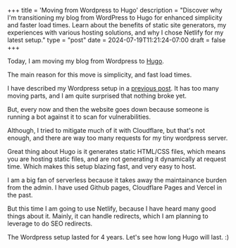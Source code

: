 +++
title = 'Moving from Wordpress to Hugo'
description = "Discover why I'm transitioning my blog from WordPress to Hugo for enhanced simplicity and faster load times. Learn about the benefits of static site generators, my experiences with various hosting solutions, and why I chose Netlify for my latest setup."
type = "post"
date = 2024-07-19T11:21:24-07:00
draft = false
+++

Today, I am moving my blog from Wordpress to [Hugo](https://gohugo.io/).

The main reason for this move is simplicity, and fast load times.

I have described my Wordpress setup in a [previous post](https://shivdeepak.com/posts/its-so-easy-to-host-a-blog-today-2020/). It has too many moving parts, and I am quite surprised that nothing broke yet.

But, every now and then the website goes down because someone is running a bot against it to scan for vulnerabilities.

Although, I tried to mitigate much of it with Cloudflare, but that's not enough, and there are way too many requests for my tiny wordpress server.

Great thing about Hugo is it generates static HTML/CSS files, which means you are hosting static files, and are not generating it dynamically at request time. Which makes this setup blazing fast, and very easy to host.

I am a big fan of serverless because it takes away the maintainance burden from the admin. I have used Github pages, Cloudflare Pages and Vercel in the past.

But this time I am going to use Netlify, because I have heard many good things about it. Mainly, it can handle redirects, which I am planning to leverage to do SEO redirects.

The Wordpress setup lasted for 4 years. Let's see how long Hugo will last. :)
